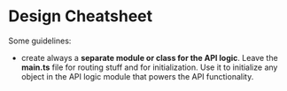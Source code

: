 # Design Cheatsheet

Some guidelines:

- create always a **separate module or class for the API logic**. Leave the **main.ts** file for routing stuff and for initialization. Use it to initialize any object in the API logic module that powers the API functionality.
